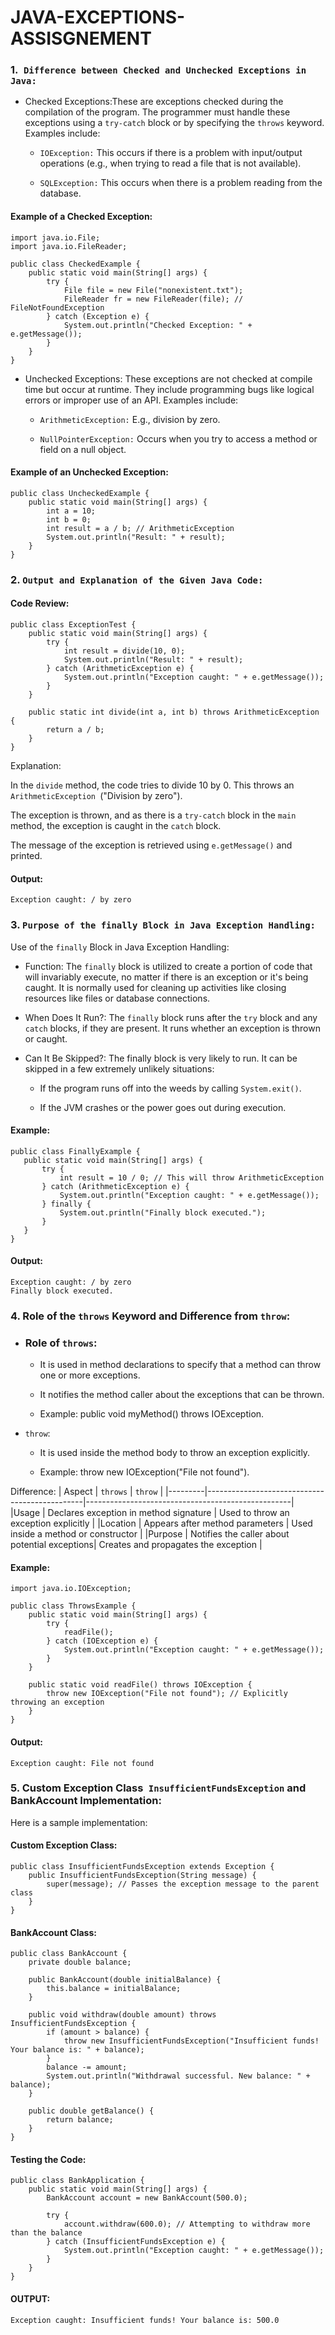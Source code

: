 # JAVA-EXCEPTIONS-ASSISGNEMENT
### 1.` Difference between Checked and Unchecked Exceptions in Java:`
- Checked Exceptions:These are exceptions checked during the compilation of the program. The programmer must handle these exceptions using a `try-catch` block or by specifying the `throws` keyword. Examples include:

  - `IOException:` This occurs if there is a problem with input/output operations (e.g., when trying to read a file that is not available).

  - `SQLException:`  This occurs when there is a problem reading from the database.
    
 #### Example of a Checked Exception:
```
import java.io.File;
import java.io.FileReader;

public class CheckedExample {
    public static void main(String[] args) {
        try {
            File file = new File("nonexistent.txt");
            FileReader fr = new FileReader(file); // FileNotFoundException
        } catch (Exception e) {
            System.out.println("Checked Exception: " + e.getMessage());
        }
    }
}
```
- Unchecked Exceptions: These exceptions are not checked at compile time but occur at runtime. They include programming bugs like logical errors or improper use of an API. Examples include:

  - `ArithmeticException:` E.g., division by zero.

  - `NullPointerException:` Occurs when you try to access a method or field on a null object.

#### Example of an Unchecked Exception:

```
public class UncheckedExample {
    public static void main(String[] args) {
        int a = 10;
        int b = 0;
        int result = a / b; // ArithmeticException
        System.out.println("Result: " + result);
    }
}
```
### 2. `Output and Explanation of the Given Java Code:`

#### Code Review:
```
public class ExceptionTest { 
    public static void main(String[] args) { 
        try { 
            int result = divide(10, 0); 
            System.out.println("Result: " + result); 
        } catch (ArithmeticException e) { 
            System.out.println("Exception caught: " + e.getMessage()); 
        } 
    } 

    public static int divide(int a, int b) throws ArithmeticException { 
        return a / b; 
    } 
}
```
Explanation:

In the `divide` method, the code tries to divide 10 by 0. This throws an `ArithmeticException `("Division by zero").

The exception is thrown, and as there is a `try-catch` block in the `main` method, the exception is caught in the `catch` block.

The message of the exception is retrieved using `e.getMessage()` and printed.

#### Output:
```
Exception caught: / by zero
```
### 3. `Purpose of the finally Block in Java Exception Handling:`
Use of the `finally` Block in Java Exception Handling:

- Function: The `finally` block is utilized to create a portion of code that will invariably execute, no matter if there is an exception or it's being caught. It is normally used for cleaning up activities like closing resources like files or database connections.

- When Does It Run?: The `finally` block runs after the `try` block and any `catch` blocks, if they are present. It runs whether an exception is thrown or caught.

- Can It Be Skipped?: The finally block is very likely to run. It can be skipped in a few extremely unlikely situations:

  - If the program runs off into the weeds by calling `System.exit()`.

  - If the JVM crashes or the power goes out during execution.
 #### Example:
 ```
 public class FinallyExample {
    public static void main(String[] args) {
        try {
            int result = 10 / 0; // This will throw ArithmeticException
        } catch (ArithmeticException e) {
            System.out.println("Exception caught: " + e.getMessage());
        } finally {
            System.out.println("Finally block executed.");
        }
    }
}
```
#### Output:
```
Exception caught: / by zero
Finally block executed.
```
### 4. Role of the `throws` Keyword and Difference from `throw`:

- ### Role of `throws`:

  - It is used in method declarations to specify that a method can throw one or more exceptions.

  - It notifies the method caller about the exceptions that can be thrown.

  - Example: public void myMethod() throws IOException.

- `throw`:

  - It is used inside the method body to throw an exception explicitly.

  - Example: throw new IOException("File not found").

Difference:
| Aspect  | `throws`                                      |  `throw`                                          |
|---------|-----------------------------------------------|---------------------------------------------------|
|Usage    | Declares exception in method signature        | Used to throw an exception explicitly             |
|Location | Appears after method parameters               | Used inside a method or constructor               |
|Purpose  | Notifies the caller about potential exceptions| Creates and propagates the exception              |

#### Example:
```
import java.io.IOException;

public class ThrowsExample {
    public static void main(String[] args) {
        try {
            readFile();
        } catch (IOException e) {
            System.out.println("Exception caught: " + e.getMessage());
        }
    }

    public static void readFile() throws IOException {
        throw new IOException("File not found"); // Explicitly throwing an exception
    }
}
```
#### Output:
```
Exception caught: File not found
```
### 5. Custom Exception Class` InsufficientFundsException` and BankAccount Implementation:

Here is a sample implementation:

#### Custom Exception Class:
```
public class InsufficientFundsException extends Exception {
    public InsufficientFundsException(String message) {
        super(message); // Passes the exception message to the parent class
    }
}
```
#### BankAccount Class:
```
public class BankAccount {
    private double balance;

    public BankAccount(double initialBalance) {
        this.balance = initialBalance;
    }

    public void withdraw(double amount) throws InsufficientFundsException {
        if (amount > balance) {
            throw new InsufficientFundsException("Insufficient funds! Your balance is: " + balance);
        }
        balance -= amount;
        System.out.println("Withdrawal successful. New balance: " + balance);
    }

    public double getBalance() {
        return balance;
    }
}
```
#### Testing the Code:
```
public class BankApplication {
    public static void main(String[] args) {
        BankAccount account = new BankAccount(500.0);

        try {
            account.withdraw(600.0); // Attempting to withdraw more than the balance
        } catch (InsufficientFundsException e) {
            System.out.println("Exception caught: " + e.getMessage());
        }
    }
}
```
#### OUTPUT:
```
Exception caught: Insufficient funds! Your balance is: 500.0
```






